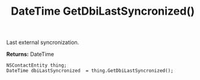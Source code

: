 ﻿---
uid: crmscript_ref_NSContactEntity_GetDbiLastSyncronized
title: DateTime GetDbiLastSyncronized()
intellisense: NSContactEntity.GetDbiLastSyncronized
keywords: NSContactEntity, GetDbiLastSyncronized
so.topic: reference
---

Last external syncronization.

**Returns:** DateTime


```crmscript
NSContactEntity thing;
DateTime dbiLastSyncronized  = thing.GetDbiLastSyncronized();
```



